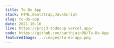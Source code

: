 ```yaml
---
title: To Do App
stack: HTML,Bootstrap,JavaScript
slug: to-do-app
date: 2021-10-16
live: https://proj3-todoapp.vercel.app/
code: https://github.com/parthjain98/To-Do-App
featuredImage: ../images/to-do-app.png
---
```

